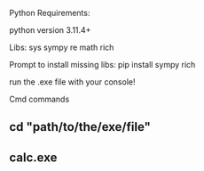 Python Requirements:

python version 3.11.4+

Libs:
sys
sympy
re
math
rich

Prompt to install missing libs:
pip install sympy rich 

run the .exe file with your console!

Cmd commands
## cd "path/to/the/exe/file"
## calc.exe
